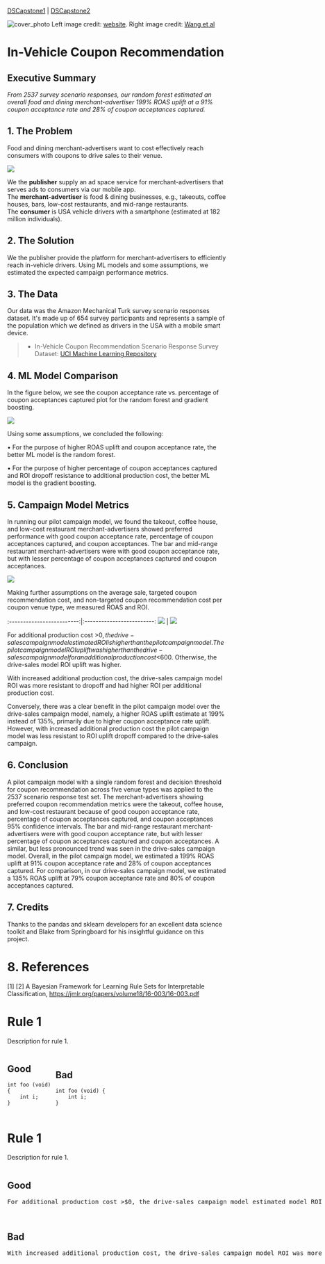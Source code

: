 [DSCapstone1](https://pauljacob.github.io/DSCapstone1/) | [DSCapstone2](https://pauljacob.github.io/DSCapstone2/)

![cover_photo](./reports/image/vehicle_coupon_logo.png)
Left image credit: [website](). Right image credit: [Wang et al](https://jmlr.org/papers/volume18/16-003/16-003.pdf)

# In-Vehicle Coupon Recommendation

## Executive Summary

*From 2537 survey scenario responses, our random forest estimated an overall food and dining merchant-advertiser 199% ROAS uplift at a 91% coupon acceptance rate and 28% of coupon acceptances captured.*

## 1. The Problem

Food and dining merchant-advertisers want to cost effectively reach consumers with coupons to drive sales to their venue.

![](./reports/image/entity_diagram.png)

We the <b>publisher</b> supply an ad space service for merchant-advertisers that serves ads to consumers via our mobile app.  
The <b>merchant-advertiser</b> is food & dining businesses, e.g., takeouts, coffee houses, bars, low-cost restaurants, and mid-range restaurants.  
The <b>consumer</b> is USA vehicle drivers with a smartphone (estimated at 182 million individuals).  

## 2. The Solution
We the publisher provide the platform for merchant-advertisers to efficiently reach in-vehicle drivers. Using ML models and some assumptions, we estimated the expected campaign performance metrics.



## 3. The Data

Our data was the Amazon Mechanical Turk survey scenario responses dataset. It's made up of 654 survey participants and represents a sample of the population which we defined as drivers in the USA with a mobile smart device.

> * In-Vehicle Coupon Recommendation Scenario Response Survey Dataset: [UCI Machine Learning Repository](https://archive.ics.uci.edu/dataset/603/in+vehicle+coupon+recommendation)



## 4. ML Model Comparison

In the figure below, we see the coupon acceptance rate vs. percentage of coupon acceptances captured plot for the random forest and gradient boosting.

![](./reports/image/figure_precision_recall_curve_random_forest_gradient_boosting_metric_auc_v4dot3.png)

Using some assumptions, we concluded the following:

• For the purpose of higher ROAS uplift and coupon acceptance rate, the better ML model is the random forest.

• For the purpose of higher percentage of coupon acceptances captured and ROI dropoff resistance to additional production cost, the better ML model is the gradient boosting.


## 5. Campaign Model Metrics

In running our pilot campaign model, we found the takeout, coffee house, and low-cost restaurant merchant-advertisers showed preferred performance with good coupon acceptance rate, percentage of coupon acceptances captured, and coupon acceptances. The bar and mid-range restaurant merchant-advertisers were with good coupon acceptance rate, but with lesser percentage of coupon acceptances captured and coupon acceptances.


![](./reports/image/figure_random_forest_gradient_boosting_campaign_model_metrics_v4dot3.png)


Making further assumptions on the average sale, targeted coupon recommendation cost, and non-targeted coupon recommendation cost per coupon venue type, we measured ROAS and ROI.


:-------------------------:|:-------------------------:
![](./reports/image/figure_random_forest_gradient_boosting_campaign_roi_per_additional_production_cost_v4dot3.png) | ![](./reports/image/figure_random_forest_gradient_boosting_campaign_roi_uplift_estimate_per_additional_production_cost_v4dot3.png)


For additional production cost >$0, the drive-sales campaign model estimated ROI is higher than the pilot campaign model.
The pilot campaign model ROI uplift was higher than the drive-sales campaign model for an additional production cost <$600. Otherwise, the drive-sales model ROI uplift was higher.


With increased additional production cost, the drive-sales campaign model ROI was more resistant to dropoff and had higher ROI per additional production cost. 

Conversely, there was a clear benefit in the pilot campaign model over the drive-sales campaign model, namely, a higher ROAS uplift estimate at 199% instead of 135%, primarily due to higher coupon acceptance rate uplift. However, with increased additional production cost the pilot campaign model was less resistant to ROI uplift dropoff compared to the drive-sales campaign.


## 6. Conclusion

A pilot campaign model with a single random forest and decision threshold for coupon recommendation across five venue types was applied to the 2537 scenario response test set. The merchant-advertisers showing preferred coupon recommendation metrics were the takeout, coffee house, and low-cost restaurant because of good coupon acceptance rate, percentage of coupon acceptances captured, and coupon acceptances 95% confidence intervals. The bar and mid-range restaurant merchant-advertisers were with good coupon acceptance rate, but with lesser percentage of coupon acceptances captured and coupon acceptances. A similar, but less pronounced trend was seen in the drive-sales campaign model. Overall, in the pilot campaign model, we estimated a 199% ROAS uplift at 91% coupon acceptance rate and 28% of coupon acceptances captured. For comparison, in our drive-sales campaign model, we estimated a 135% ROAS uplift at 79% coupon acceptance rate and 80% of coupon acceptances captured.



## 7. Credits

Thanks to the pandas and sklearn developers for an excellent data science toolkit and Blake from Springboard for his insightful guidance on this project.

# 8. References
[1] 
[2] A Bayesian Framework for Learning Rule Sets for Interpretable Classification, https://jmlr.org/papers/volume18/16-003/16-003.pdf






# Rule 1
Description for rule 1.

<div style="-webkit-column-count: 2; -moz-column-count: 2; column-count: 2; -webkit-column-rule: 1px dotted #e0e0e0; -moz-column-rule: 1px dotted #e0e0e0; column-rule: 1px dotted #e0e0e0;">
    <div style="display: inline-block;">
        <h2>Good</h2>
        <pre><code class="language-c">int foo (void) 
{
    int i;
}
</code></pre>
    </div>
    <div style="display: inline-block;">
        <h2>Bad</h2>
        <pre><code class="language-c">int foo (void) {
    int i;
}
</code></pre>
    </div>
</div>




# Rule 1
Description for rule 1.

<div style="-webkit-column-count: 2; -moz-column-count: 2; column-count: 2; -webkit-column-rule: 1px dotted #e0e0e0; -moz-column-rule: 1px dotted #e0e0e0; column-rule: 1px dotted #e0e0e0;">
    <div style="display: inline-block;">
        <h2>Good</h2>
        <pre>For additional production cost >$0, the drive-sales campaign model estimated model ROI is higher than the pilot campaign model. The pilot campaign model ROI uplift was higher than the drive-sales campaign model for an additional production cost <$600. Otherwise, the drive-sales model ROI uplift was higher.
        </pre>
    </div>
    <div style="display: inline-block;">
        <h2>Bad</h2>
        <pre>With increased additional production cost, the drive-sales campaign model ROI was more resistant to dropoff and had higher ROI per additional production cost.
        </pre>
    </div>
</div>




